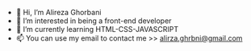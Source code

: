 - 👋 Hi, I’m Alireza Ghorbani
- 👀 I’m interested in being a front-end developer
- 🌱 I’m currently learning HTML-CSS-JAVASCRIPT
- 📫 You can use my email to contact me >> alirza.ghrbni@gmail.com

<!---
alirza-ghrbni/alirza-ghrbni is a ✨ special ✨ repository because its `README.md` (this file) appears on your GitHub profile.
You can click the Preview link to take a look at your changes.
--->
